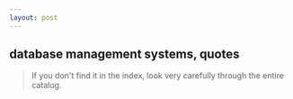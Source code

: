 ```yaml
---
layout: post
---
```


## database management systems, quotes

> If you don't find it in the index, look very carefully through the entire catalog.

